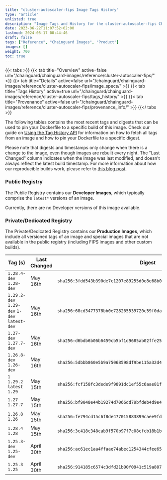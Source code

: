 ```yaml
---
title: "cluster-autoscaler-fips Image Tags History"
type: "article"
unlisted: true
description: "Image Tags and History for the cluster-autoscaler-fips Chainguard Image"
date: 2023-06-22T11:07:52+02:00
lastmod: 2024-05-17 00:44:46
draft: false
tags: ["Reference", "Chainguard Images", "Product"]
images: []
weight: 700
toc: true
---
```


{{< tabs >}}
{{< tab title="Overview" active=false url="/chainguard/chainguard-images/reference/cluster-autoscaler-fips/" >}}
{{< tab title="Details" active=false url="/chainguard/chainguard-images/reference/cluster-autoscaler-fips/image_specs/" >}}
{{< tab title="Tags History" active=true url="/chainguard/chainguard-images/reference/cluster-autoscaler-fips/tags_history/" >}}
{{< tab title="Provenance" active=false url="/chainguard/chainguard-images/reference/cluster-autoscaler-fips/provenance_info/" >}}
{{</ tabs >}}

The following tables contains the most recent tags and digests that can be used to pin your Dockerfile to a specific build of this image. Check our guide on [Using the Tag History API](/chainguard/chainguard-images/using-the-tag-history-api/) for information on how to fetch all tags from an image and how to pin your Dockerfile to a specific digest.

Please note that digests and timestamps only change when there is a change to the image, even though images are rebuilt every night. The "Last Changed" column indicates when the image was last modified, and doesn't always reflect the latest build timestamp. For more information about how our reproducible builds work, please refer to [this blog post](https://www.chainguard.dev/unchained/reproducing-chainguards-reproducible-image-builds).

### Public Registry
The Public Registry contains our **Developer Images**, which typically comprise the `latest*` versions of an image.

Currently, there are no Developer versions of this image available.

### Private/Dedicated Registry
The Private/Dedicated Registry contains our **Production Images**, which include all versioned tags of an image and special images that are not available in the public registry (including FIPS images and other custom builds).

| Tag (s)                                       | Last Changed | Digest                                                                    |
|-----------------------------------------------|--------------|---------------------------------------------------------------------------|
|  `1.28.4-dev` `1.28-dev`                      | May 16th     | `sha256:3fdd543b390de7c1207e89255d0e8e68b061e839ea0c521f0b3d058eef1170bd` |
|  `1.29.2-dev` `1.29-dev` `1-dev` `latest-dev` | May 16th     | `sha256:68cd3477378bb0e728265539720c59f0da56d9cc61d02adae31fce344fe0ce9f` |
|  `1.27-dev` `1.27.7-dev`                      | May 16th     | `sha256:d6bdb6b06b6459cb5bf1d9685ab02ffe25428c81c5f834f2074a64e7d0fabb3f` |
|  `1.26.8-dev` `1.26-dev`                      | May 16th     | `sha256:5dbbb860e5b9a75068598df9be115a32d4c6abacc04588c244222d20047f702d` |
|  `1` `1.29.2` `latest` `1.29`                 | May 15th     | `sha256:fcf158fc3dede9f9891dc1ef55c6aae81f821e39fe51845ba1787bc1885f3848` |
|  `1.27` `1.27.7`                              | May 15th     | `sha256:bf9048e44b19274d7066dd79bfdeb4d9e455b1c57ae503909f82097190d3ef1a` |
|  `1.26.8` `1.26`                              | May 15th     | `sha256:fe794cd15c6f8de477015883899caee9fd67fa45930a169d65a215837076a3ae` |
|  `1.28.4` `1.28`                              | May 15th     | `sha256:3c418c348cab9f570b97f7c08cfcb18b1bbebdaf2af892e36df271c3933b6189` |
|  `1.25.3-dev` `1.25-dev`                      | April 30th   | `sha256:ac61ec1aa4ffaae74abec1254344cfee659ca9cee6751b187266049bbeeabbef` |
|  `1.25.3` `1.25`                              | April 30th   | `sha256:914185c6574c3dfd21b00f0941c519a8074609bae2a23cd26e6ddc78da2edb21` |

